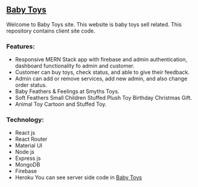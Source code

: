 ## [Baby Toys](https://baby-toys-c17fa.web.app/)
Welcome to Baby Toys site. This website is baby toys sell related. This repository contains client site code.

### Features:
- Responsive MERN Stack app with firebase and admin authentication, dashboard functionality fo admin and customer.
- Customer can buy toys, check status, and able to give their feedback.
- Admin can add or remove services, add new admin, and also change order status.
- Baby Feathers & Feelings at Smyths Toys.
- Soft Feathers Small  Children Stuffed Plush Toy Birthday Christmas Gift.
- Animal Toy Cartoon and Stuffed Toy.

### Technology:
- React js
- React Router
- Material UI
- Node js
- Express js
- MongoDB
- Firebase 
- Heroku
You can see server side code in [Baby Toys](https://github.com/programming-hero-web-course-4/niche-website-client-side-TanvirGalive21)